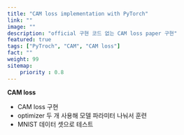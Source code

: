 ```yaml
---
title: "CAM loss implementation with PyTorch"
link: ""
image: ""
description: "official 구현 코드 없는 CAM loss paper 구현"
featured: true
tags: ["PyTroch", "CAM", "CAM loss"]
fact: ""
weight: 99
sitemap: 
    priority : 0.8
---
```


**CAM loss**
- CAM loss 구현
- optimizer 두 개 사용해 모델 파라미터 나눠서 훈련
- MNIST 데이터 셋으로 테스트